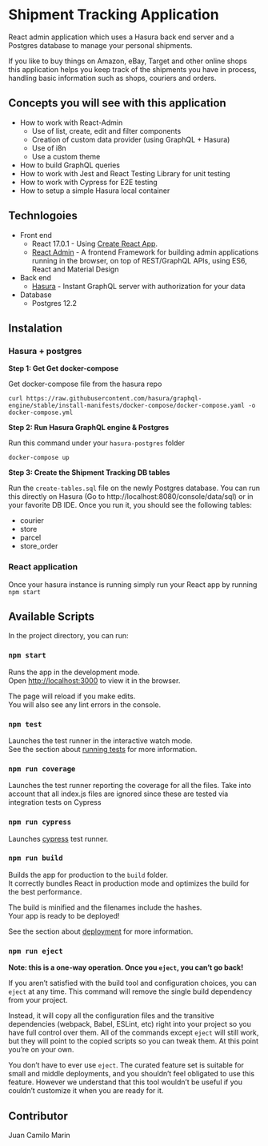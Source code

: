 # Shipment Tracking Application

React admin application which uses a Hasura back end server and a Postgres database to manage your personal shipments.

If you like to buy things on Amazon, eBay, Target and other online shops this application helps you keep track of the shipments you have in process, handling basic information such as shops, couriers and orders.

## Concepts you will see with this application

* How to work with React-Admin
    *   Use of list, create, edit and filter components
    *   Creation of custom data provider (using GraphQL + Hasura)
    *   Use of i8n
    *   Use a custom theme
* How to build GraphQL queries
* How to work with Jest and React Testing Library for unit testing
* How to work with Cypress for E2E testing
* How to setup a simple Hasura local container

## Technlogoies

* Front end
    * React 17.0.1 - Using [Create React App](https://github.com/facebook/create-react-app).
    * [React Admin](https://marmelab.com/react-admin/) - A frontend Framework for building admin applications running in the browser, on top of REST/GraphQL APIs, using ES6, React and Material Design
* Back end
    * [Hasura](https://hasura.io/) - Instant GraphQL server with authorization for your data
* Database
    * Postgres 12.2

## Instalation

### Hasura + postgres

<b>Step 1: Get Get docker-compose</b>

Get docker-compose file from the hasura repo

`curl https://raw.githubusercontent.com/hasura/graphql-engine/stable/install-manifests/docker-compose/docker-compose.yaml -o docker-compose.yml`

<b>Step 2: Run Hasura GraphQL engine & Postgres</b>

Run this command under your `hasura-postgres` folder

`docker-compose up`

<b>Step 3: Create the Shipment Tracking DB tables</b>

Run the `create-tables.sql` file on the newly Postgres database. You can run this directly on Hasura (Go to http://localhost:8080/console/data/sql) or in your favorite DB IDE.
 Once you run it, you should see the following tables:
 * courier
 * store
 * parcel
 * store_order

### React application
Once your hasura instance is running simply run your React app by running `npm start`

## Available Scripts

In the project directory, you can run:

### `npm start`

Runs the app in the development mode.\
Open [http://localhost:3000](http://localhost:3000) to view it in the browser.

The page will reload if you make edits.\
You will also see any lint errors in the console.

### `npm test`

Launches the test runner in the interactive watch mode.\
See the section about [running tests](https://facebook.github.io/create-react-app/docs/running-tests) for more information.

### `npm run coverage`

Launches the test runner reporting the coverage for all the files. Take into account that all index.js files are ignored since these are tested via integration tests on Cypress

### `npm run cypress`

Launches [cypress](https://www.cypress.io/) test runner.

### `npm run build`

Builds the app for production to the `build` folder.\
It correctly bundles React in production mode and optimizes the build for the best performance.

The build is minified and the filenames include the hashes.\
Your app is ready to be deployed!

See the section about [deployment](https://facebook.github.io/create-react-app/docs/deployment) for more information.

### `npm run eject`

**Note: this is a one-way operation. Once you `eject`, you can’t go back!**

If you aren’t satisfied with the build tool and configuration choices, you can `eject` at any time. This command will remove the single build dependency from your project.

Instead, it will copy all the configuration files and the transitive dependencies (webpack, Babel, ESLint, etc) right into your project so you have full control over them. All of the commands except `eject` will still work, but they will point to the copied scripts so you can tweak them. At this point you’re on your own.

You don’t have to ever use `eject`. The curated feature set is suitable for small and middle deployments, and you shouldn’t feel obligated to use this feature. However we understand that this tool wouldn’t be useful if you couldn’t customize it when you are ready for it.

## Contributor

Juan Camilo Marin
